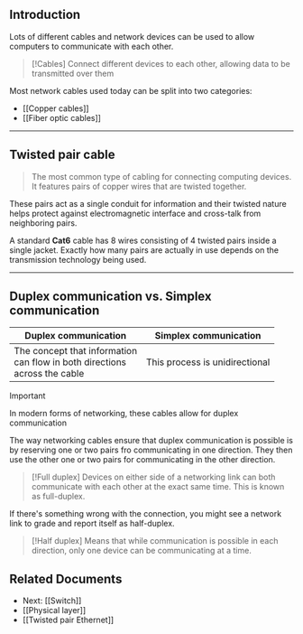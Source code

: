 ## Introduction
Lots of different cables and network devices can be used to allow computers to communicate with each other.

>[!Cables]
>Connect different devices to each other, allowing data to be transmitted over them

Most network cables used today can be split into two categories:
- [[Copper cables]]
- [[Fiber optic cables]]

---

## Twisted pair cable

>The most common type of cabling for connecting computing devices.
>It features pairs of copper wires that are twisted together.

These pairs act as a single conduit for information and their twisted nature helps protect against electromagnetic interface and cross-talk from neighboring pairs.

A standard __Cat6__ cable has 8 wires consisting of 4 twisted pairs inside a single jacket. Exactly how many pairs are actually in use depends on the transmission technology being used.

---

## Duplex communication vs. Simplex communication

| Duplex communication                                                      | Simplex communication          |
| ------------------------------------------------------------------------- | ------------------------------ |
| The concept that information<br> can flow in both directions <br>across the cable | This process is unidirectional |
 
>[!Important]
>In modern forms of networking, these cables allow for duplex communication

The way networking cables ensure that duplex communication is possible is by reserving one or two pairs fro communicating in one direction. They then use the other one or two pairs for communicating in the other direction.

>[!Full duplex]
> Devices on either side of a networking link can both communicate with each other at the exact same time. This is known as full-duplex.

If there's something wrong with the connection, you might see a network link to grade and report itself as half-duplex.

>[!Half duplex]
>Means that while communication is possible in each direction, only one device can be communicating at a time.

## Related Documents

- Next: [[Switch]]
- [[Physical layer]]
- [[Twisted pair Ethernet]]
